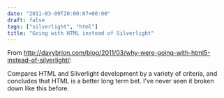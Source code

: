 ```yaml
---
date: "2011-03-09T20:00:07+00:00"
draft: false
tags: ["silverlight", "html"]
title: "Going with HTML instead of Silverlight"
---
```

From http://davybrion.com/blog/2011/03/why-were-going-with-html5-instead-of-silverlight/:



Compares HTML and Silverlight development by a variety of criteria, and concludes that HTML is a better long term bet. I've never seen it broken down like this before.
